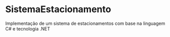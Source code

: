 # SistemaEstacionamento
Implementação de um sistema de estacionamentos com base na linguagem C# e tecnologia .NET

